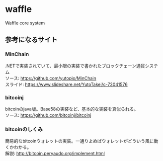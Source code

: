 # waffle
Waffle core system

## 参考になるサイト
### MinChain
.NETで実装されていて、最小限の実装で書かれたブロックチェーン通貨システム  
ソース: https://github.com/yutopio/MinChain  
スライド: https://www.slideshare.net/YutoTakei/c-73041576

### bitcoinj
bitcoinのjava版。Base58の実装など、基本的な実装を真似られる。  
ソース: https://github.com/bitcoinj/bitcoinj

### bitcoinのしくみ
簡易的なbitcoinウォレットの実装。一通りよめばウォレットがどういう風に動くかわかる。  
解説: http://bitcoin.peryaudo.org/implement.html

